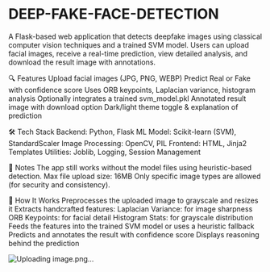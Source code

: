 # DEEP-FAKE-FACE-DETECTION

A Flask-based web application that detects deepfake images using classical computer vision techniques and a trained SVM model. Users can upload facial images, receive a real-time prediction, view detailed analysis, and download the result image with annotations.

🔍 Features
Upload facial images (JPG, PNG, WEBP)
Predict Real or Fake with confidence score
Uses ORB keypoints, Laplacian variance, histogram analysis
Optionally integrates a trained svm_model.pkl
Annotated result image with download option
Dark/light theme toggle & explanation of prediction

🛠️ Tech Stack
Backend: Python, Flask
ML Model: Scikit-learn (SVM), StandardScaler
Image Processing: OpenCV, PIL
Frontend: HTML, Jinja2 Templates
Utilities: Joblib, Logging, Session Management

📌 Notes
The app still works without the model files using heuristic-based detection.
Max file upload size: 16MB
Only specific image types are allowed (for security and consistency).

🧠 How It Works
Preprocesses the uploaded image to grayscale and resizes it
Extracts handcrafted features:
Laplacian Variance: for image sharpness
ORB Keypoints: for facial detail
Histogram Stats: for grayscale distribution
Feeds the features into the trained SVM model or uses a heuristic fallback
Predicts and annotates the result with confidence score
Displays reasoning behind the prediction


![Uploading image.png…]()
